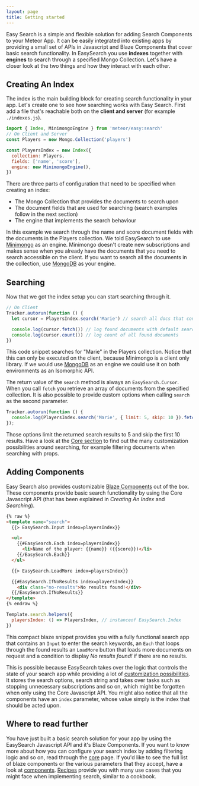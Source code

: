 ```yaml
---
layout: page
title: Getting started
---
```


Easy Search is a simple and flexible solution for adding Search Components to your Meteor App. It can be easily integrated into existing apps
by providing a small set of APIs in Javascript and Blaze Components that cover basic search functionality.
In EasySearch you use __indexes__ together with __engines__ to search through a specified Mongo Collection.
Let's have a closer look at the two things and how they interact with each other.

## Creating An Index

The index is the main building block for creating search functionality in your app.
Let's create one to see how searching works with Easy Search. First add a file that's reachable both on the __client and server__
(for example `./indexes.js`).

```javascript
import { Index, MinimongoEngine } from 'meteor/easy:search'
// On Client and Server
const Players = new Mongo.Collection('players')

const PlayersIndex = new Index({
  collection: Players,
  fields: ['name', 'score'],
  engine: new MinimongoEngine(),
})
```

There are three parts of configuration that need to be specified when creating an index:

* The Mongo Collection that provides the documents to search upon
* The document fields that are used for searching (search examples follow in the next section)
* The engine that implements the search behaviour

In this example we search through the name and score document fields with the documents in the Players collection.
We told EasySearch to use [Minimongo](../docs/engines/) as an engine. Minimongo doesn't create new subscriptions and
makes sense when you already have the documents that you need to search accessible on the client.
If you want to search all the documents in the collection, use [MongoDB](../docs/engines/) as your engine.

## Searching

Now that we got the index setup you can start searching through it.

```javascript
// On Client
Tracker.autorun(function () {
  let cursor = PlayersIndex.search('Marie') // search all docs that contain "Marie" in the name or score field

  console.log(cursor.fetch()) // log found documents with default search limit
  console.log(cursor.count()) // log count of all found documents
})
```

This code snippet searches for "Marie" in the Players collection. Notice that this can only be executed on the client, because Minimongo
is a client only library. If we would use [MongoDB](../docs/engines) as an engine we could use it on both environments as an Isomorphic API.

The return value of the `search` method is always an `EasySearch.Cursor`. When you call `fetch` you retrieve an array of documents from the
specified collection. It is also possible to provide custom options when calling `search` as the second parameter.

```javascript
Tracker.autorun(function () {
  console.log(PlayersIndex.search('Marie', { limit: 5, skip: 10 }).fetch())
});
```

Those options limit the returned search results to 5 and skip the first 10 results.
Have a look at the [Core section](../docs/core/) to find out the many customization possibilities around searching, for example filtering
documents when searching with props.

## Adding Components

Easy Search also provides customizable [Blaze Components](../docs/components/) out of the box. These components provide basic search
functionality by using the Core Javascript API (that has been explained in _Creating An Index_ and _Searching_).

```html
{% raw %}
<template name="search">
  {{> EasySearch.Input index=playersIndex}}

  <ul>
    {{#EasySearch.Each index=playersIndex}}
      <li>Name of the player: {{name}} ({{score}})</li>
    {{/EasySearch.Each}}
  </ul>

  {{> EasySearch.LoadMore index=playersIndex}}

  {{#EasySearch.IfNoResults index=playersIndex}}
    <div class="no-results">No results found!</div>
  {{/EasySearch.IfNoResults}}
</template>
{% endraw %}
```

```javascript
Template.search.helpers({
  playersIndex: () => PlayersIndex, // instanceof EasySearch.Index
})
```

This compact blaze snippet provides you with a fully functional
search app that contains an `Input` to enter the search keywords, an `Each` that loops through the found results an `LoadMore` button
that loads more documents on request and a condition to display *No results found!* if there are no results.

This is possible because EasySearch takes over the logic that controls the state of your search app while providing a lot of
[customization possibilities](../docs/components/). It stores the search options, search string and takes over tasks such as
stopping unnecessary subscriptions and so on, which might be forgotten when only using the Core Javascript API. You might also notice
that all the components have an `index` parameter, whose value simply is the index that should be acted upon.

## Where to read further

You have just built a basic search solution for your app by using the EasySearch Javascript API and it's Blaze Components. If you want to
know more about how you can configure your search index by adding filtering logic and so on, read through the [core](../docs/core) page. If
you'd like to see the full list of blaze components or the various parameters that they accept, have a look at [components](../docs/components).
[Recipes](../docs/recipes) provide you with many use cases that you might face when implementing search, similar to a cookbook.
